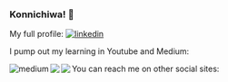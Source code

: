 ### Konnichiwa! 👋

<!--
**kavithacd/kavithacd** is a ✨ _special_ ✨ repository because its `README.md` (this file) appears on your GitHub profile.

My name is Kavitha Chetana Didugu. You can call me Chetana.

- 🔭 I’m currently working on ...
- 🌱 I’m currently learning ...
- 👯 I’m looking to collaborate on ...
- 🤔 I’m looking for help with ...
- 💬 Ask me about ...
- 📫 How to reach me: ...
- 😄 Pronouns: ...
- ⚡ Fun fact: ...
-->
My full profile:
<a href="https://www.linkedin.com/in/kavitha-chetana-didugu/"><img alt="linkedin" src="https://img.shields.io/badge/linkedin-%230077B5.svg?&style=for-the-badge&logo=linkedin&logoColor=white" /></a>

I pump out my learning in Youtube and Medium:

<a href="https://cervio.medium.com/"><img align="left" alt="medium" src="https://img.shields.io/badge/medium-%2312100E.svg?&style=for-the-badge&logo=medium&logoColor=white" /></a>
<a href="https://www.youtube.com/channel/UCzFH_iBeTYi-kYpArG9pGtw?view_as=subscriber"><img align="left" src="https://img.shields.io/badge/youtube-%23FF0000.svg?&style=for-the-badge&logo=youtube&logoColor=white" /></a>

You can reach me on other social sites:
<a href="https://www.instagram.com/what.i.did.before.i.died/?hl=en"><img align = "left" src="https://img.shields.io/badge/instagram-%23E4405F.svg?&style=for-the-badge&logo=instagram&logoColor=white"/></a>
